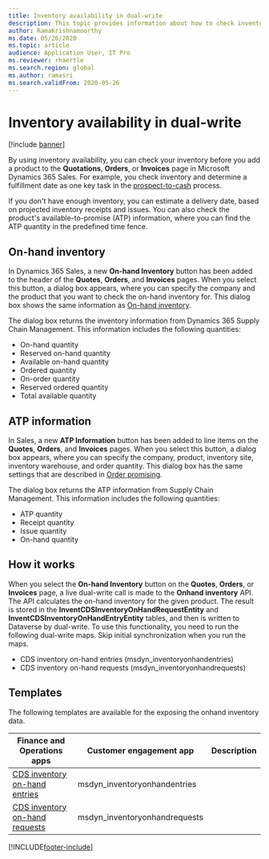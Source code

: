 ```yaml
---
title: Inventory availability in dual-write
description: This topic provides information about how to check inventory availability in dual-write.
author: RamaKrishnamoorthy
ms.date: 05/26/2020
ms.topic: article
audience: Application User, IT Pro
ms.reviewer: rhaertle
ms.search.region: global
ms.author: ramasri
ms.search.validFrom: 2020-05-26
---
```


# Inventory availability in dual-write

[!include [banner](../../includes/banner.md)]

By using inventory availability, you can check your inventory before you add a product to the **Quotations**, **Orders**, or **Invoices** page in Microsoft Dynamics 365 Sales. For example, you check inventory and determine a fulfillment date as one key task in the [prospect-to-cash](dual-write-prospect-to-cash.md) process.

If you don't have enough inventory, you can estimate a delivery date, based on projected inventory receipts and issues. You can also check the product's available-to-promise (ATP) information, where you can find the ATP quantity in the predefined time fence.

## On-hand inventory

In Dynamics 365 Sales, a new **On-hand Inventory** button has been added to the header of the **Quotes**, **Orders**, and **Invoices** pages. When you select this button, a dialog box appears, where you can specify the company and the product that you want to check the on-hand inventory for. This dialog box shows the same information as [On-hand inventory](../../../../supply-chain/inventory/tasks/check-availability-stock.md).

The dialog box returns the inventory information from Dynamics 365 Supply Chain Management. This information includes the following quantities:

- On-hand quantity
- Reserved on-hand quantity
- Available on-hand quantity
- Ordered quantity
- On-order quantity
- Reserved ordered quantity
- Total available quantity

## ATP information

In Sales, a new **ATP Information** button has been added to line items on the **Quotes**, **Orders**, and **Invoices** pages. When you select this button, a dialog box appears, where you can specify the company, product, inventory site, inventory warehouse, and order quantity. This dialog box has the same settings that are described in [Order promising](../../../../supply-chain/sales-marketing/delivery-dates-available-promise-calculations.md#atp-calculations).

The dialog box returns the ATP information from Supply Chain Management. This information includes the following quantities:

- ATP quantity
- Receipt quantity
- Issue quantity
- On-hand quantity

## How it works

When you select the **On-hand Inventory** button on the **Quotes**, **Orders**, or **Invoices** page, a live dual-write call is made to the **Onhand inventory** API. The API calculates the on-hand inventory for the given product. The result is stored in the **InventCDSInventoryOnHandRequestEntity** and **InventCDSInventoryOnHandEntryEntity** tables, and then is written to Dataverse by dual-write. To use this functionality, you need to run the following dual-write maps. Skip initial synchronization when you run the maps.

- CDS inventory on-hand entries (msdyn_inventoryonhandentries)
- CDS inventory on-hand requests (msdyn_inventoryonhandrequests)

## Templates

The following templates are available for the exposing the onhand inventory data.

Finance and Operations apps | Customer engagement app | Description
---|---|---
[CDS inventory on-hand entries](mapping-reference.md#145) | msdyn_inventoryonhandentries |
[CDS inventory on-hand requests](mapping-reference.md#147) | msdyn_inventoryonhandrequests |

[!INCLUDE[footer-include](../../../../includes/footer-banner.md)]
